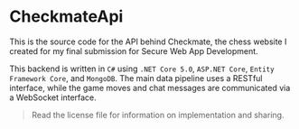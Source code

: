 # CheckmateApi

This is the source code for the API behind Checkmate, the chess
website I created for my final submission for Secure Web App Development.

This backend is written in `C#` using `.NET Core 5.0`, `ASP.NET Core`,
`Entity Framework Core`, and `MongoDB`. The main data pipeline uses a 
RESTful interface, while the game moves and chat messages are communicated 
via a WebSocket interface.

> Read the license file for information on implementation and sharing. 